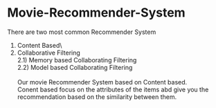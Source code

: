 # Movie-Recommender-System
There are two most common Recommender System
1) Content Based\
2) Collaborative Filtering\
  2.1) Memory based Collaborating Filtering\
  2.2) Model based Collaborating Filtering\
\
Our movie Recommender System based on Content based.\
Conent based focus on the attributes of the items abd give you the recommendation based on the similarity between them.
